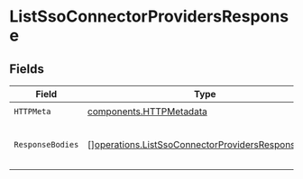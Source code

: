 # ListSsoConnectorProvidersResponse


## Fields

| Field                                                                                                                  | Type                                                                                                                   | Required                                                                                                               | Description                                                                                                            |
| ---------------------------------------------------------------------------------------------------------------------- | ---------------------------------------------------------------------------------------------------------------------- | ---------------------------------------------------------------------------------------------------------------------- | ---------------------------------------------------------------------------------------------------------------------- |
| `HTTPMeta`                                                                                                             | [components.HTTPMetadata](../../models/components/httpmetadata.md)                                                     | :heavy_check_mark:                                                                                                     | N/A                                                                                                                    |
| `ResponseBodies`                                                                                                       | [][operations.ListSsoConnectorProvidersResponseBody](../../models/operations/listssoconnectorprovidersresponsebody.md) | :heavy_minus_sign:                                                                                                     | A list of SSO provider data.                                                                                           |